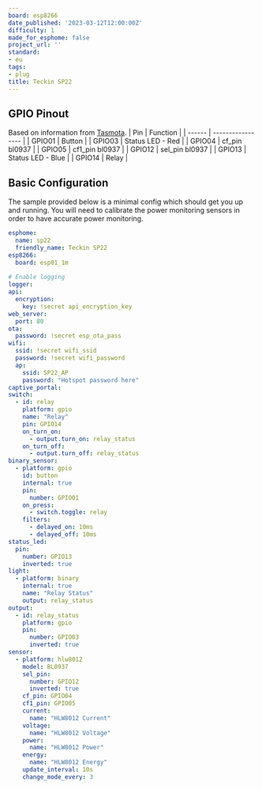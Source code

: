 ```yaml
---
board: esp8266
date_published: '2023-03-12T12:00:00Z'
difficulty: 1
made_for_esphome: false
project_url: ''
standard:
- eu
tags:
- plug
title: Teckin SP22
---
```


## GPIO Pinout

Based on information from [Tasmota](https://templates.blakadder.com/teckin_SP22.html).
| Pin    | Function          |
| ------ | ----------------- |
| GPIO01 | Button            |
| GPIO03 | Status LED - Red  |
| GPIO04 | cf_pin bl0937     |
| GPIO05 | cf1_pin bl0937    |
| GPIO12 | sel_pin bl0937    |
| GPIO13 | Status LED - Blue |
| GPIO14 | Relay             |

## Basic Configuration

The sample provided below is a minimal config which should get you up and running.
You will need to calibrate the power monitoring sensors in order to have accurate power monitoring.
```yaml
esphome:
  name: sp22
  friendly_name: Teckin SP22
esp8266:
  board: esp01_1m
  
# Enable logging
logger:
api:
  encryption:
    key: !secret api_encryption_key
web_server:
  port: 80
ota:
  password: !secret esp_ota_pass
wifi:
  ssid: !secret wifi_ssid
  password: !secret wifi_password
  ap:
    ssid: SP22_AP
    password: "Hotspot password here"
captive_portal:
switch:
  - id: relay
    platform: gpio
    name: "Relay"
    pin: GPIO14
    on_turn_on:
      - output.turn_on: relay_status
    on_turn_off:
      - output.turn_off: relay_status
binary_sensor:
  - platform: gpio
    id: button
    internal: true
    pin:
      number: GPIO01
    on_press:
      - switch.toggle: relay
    filters:
      - delayed_on: 10ms
      - delayed_off: 10ms
status_led:
  pin:
    number: GPIO13
    inverted: true
light:
  - platform: binary
    internal: true
    name: "Relay Status"
    output: relay_status
output:
  - id: relay_status
    platform: gpio
    pin:
      number: GPIO03
      inverted: true
sensor:
  - platform: hlw8012
    model: BL0937
    sel_pin:
      number: GPIO12
      inverted: true
    cf_pin: GPIO04
    cf1_pin: GPIO05
    current:
      name: "HLW8012 Current"
    voltage:
      name: "HLW8012 Voltage"
    power:
      name: "HLW8012 Power"
    energy:
      name: "HLW8012 Energy"
    update_interval: 10s
    change_mode_every: 3
```